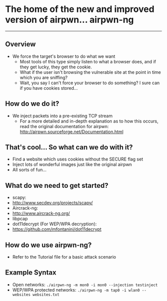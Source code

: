 The home of the new and improved version of airpwn... airpwn-ng
===============================================================
<hr>

Overview
---

- We force the target's browser to do what we want
	- Most tools of this type simply listen to what a browser does, and if they get lucky, they get the cookie.
	- What if the user isn't browsing the vulnerable site at the point in time which you are sniffing?
	- Wait, you say I can't force your browser to do something?  I sure can if you have cookies stored...


How do we do it?
---
- We inject packets into a pre-existing TCP stream
	- For a more detailed and in-depth explanation as to how this occurs, read the original documentation for airpwn: http://airpwn.sourceforge.net/Documentation.html


That's cool...  So what can we do with it?
---
- Find a website which uses cookies without the SECURE flag set
- Inject lots of wonderful images just like the original airpwn
- All sorts of fun...


What do we need to get started?
---
- scapy:
 - http://www.secdev.org/projects/scapy/
- Aircrack-ng:
 - http://www.aircrack-ng.org/
- libpcap
- dot11decrypt (For WEP/WPA decryption):
 - https://github.com/mfontanini/dot11decrypt

How do we use airpwn-ng?
---
- Refer to the Tutorial file for a basic attack scenario

Example Syntax
---
- Open networks:
`./airpwn-ng -m mon0 -i mon0 --injection testinject`
- WEP/WPA protected networks:
`./airpwn-ng -m tap0 -i wlan0 --websites websites.txt`
